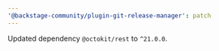 ```yaml
---
'@backstage-community/plugin-git-release-manager': patch
---
```


Updated dependency `@octokit/rest` to `^21.0.0`.
